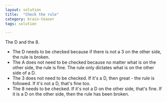 ```yaml
---
layout: solution
title:  "Check the rule"
category: brain-teaser
tags: solution

---
```


The D and the 8.

- The D needs to be checked because if there is not a 3 on the other side, the rule is broken.
- The A does not need to be checked because no matter what is on the other side, the rule is fine.  The rule only dictates what is on the other side of a D.
- The 3 does not need to be checked.  If it's a D, then great - the rule is followed.  If it's not a D, that's fine too.
- The 8 needs to be checked.  If it's not a D on the other side, that's fine.  If it is a D on the other side, then the rule has been broken.
